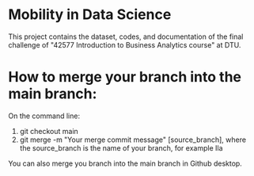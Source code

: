 # Mobility in Data Science
This project contains the dataset, codes, and documentation of the final challenge of "42577 Introduction to Business Analytics course" at DTU.

# How to merge your branch into the main branch: 
On the command line: 
1. git checkout main
2. git merge -m "Your merge commit message" [source_branch], where the source_branch is the name of your branch, for example Ila

You can also merge you branch into the main branch in Github desktop. 
